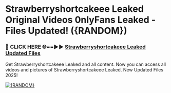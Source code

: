 # Strawberryshortcakeee Leaked Original Videos 0nlyFans Leaked - Files Updated! ({RANDOM})

<h3>🔴 CLICK HERE 🌐==►► <a href="https://betterlinks.top/A2PfLJ" rel="nofollow">Strawberryshortcakeee Leaked Updated Files</a></h3>

Get Strawberryshortcakeee Leaked and all content. Now you can access all videos and pictures of Strawberryshortcakeee Leaked. New Updated Files 2025!

[![{RANDOM}](https://i.imgur.com/ppqm5kG.gif)](https://betterlinks.top/A2PfLJ)